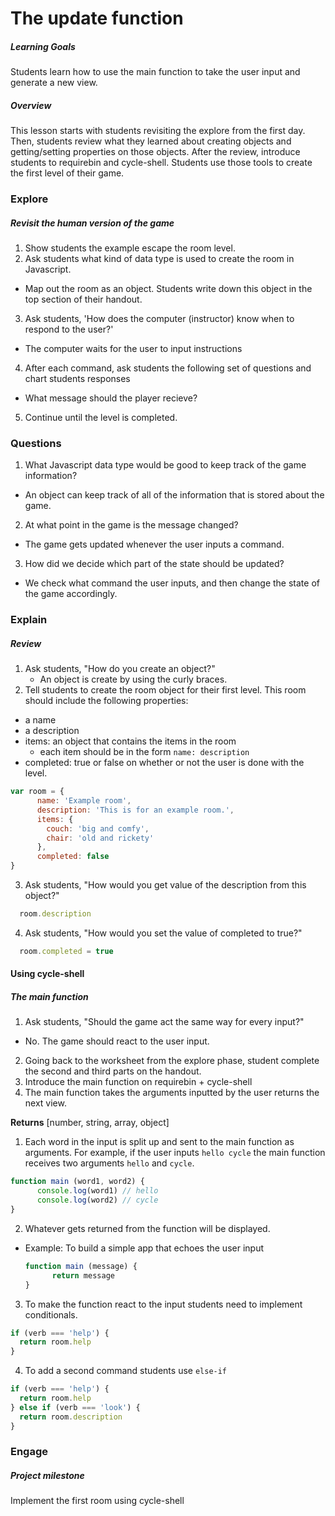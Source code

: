 # The update function

##### Learning Goals
Students learn how to use the main function to take the user input and generate a new view.

##### Overview
This lesson starts with students revisiting the explore from the first day. Then, students review what they learned about creating objects and getting/setting properties on those objects. After the review, introduce students to requirebin and cycle-shell. Students use those tools to create the first level of their game.

### Explore

##### Revisit the human version of the game

1. Show students the example escape the room level.
2. Ask students what kind of data type is used to create the room in Javascript.
  - Map out the room as an object. Students write down this object in the top section of their handout.
3. Ask students, 'How does the computer (instructor) know when to respond to the user?'
  - The computer waits for the user to input instructions
4. After each command, ask students the following set of questions and chart students responses
  - What message should the player recieve?
5. Continue until the level is completed.

### Questions

1. What Javascript data type would be good to keep track of the game information?
  - An object can keep track of all of the information that is stored about the game.
2. At what point in the game is the message changed?
  - The game gets updated whenever the user inputs a command.
3. How did we decide which part of the state should be updated?
  - We check what command the user inputs, and then change the state of the game accordingly.

### Explain

##### Review

1. Ask students, "How do you create an object?"
    - An object is create by using the curly braces.
2. Tell students to create the room object for their first level. This room should include the following properties:
  - a name
  - a description
  - items: an object that contains the items in the room
    - each item should be in the form `name: description`
  - completed: true or false on whether or not the user is done with the level.
```js
var room = {
      name: 'Example room',
      description: 'This is for an example room.',
      items: {
        couch: 'big and comfy',
        chair: 'old and rickety'
      },
      completed: false
}
```
3. Ask students, "How would you get value of the description from this object?"
```js
  room.description
```
4. Ask students, "How would you set the value of completed to true?"
```js
  room.completed = true
```

#### Using cycle-shell

##### The main function

1. Ask students, "Should the game act the same way for every input?"
  - No. The game should react to the user input.
2. Going back to the worksheet from the explore phase, student complete the second and third parts on the handout.
3. Introduce the main function on requirebin + cycle-shell
4. The main function takes the arguments inputted by the user returns the next view.

  **Returns** [number, string, array, object]

1. Each word in the input is split up and sent to the main function as arguments. For example, if the user inputs `hello cycle` the main function receives two arguments `hello` and `cycle`.
```js
function main (word1, word2) {
      console.log(word1) // hello
      console.log(word2) // cycle
}
```

2. Whatever gets returned from the function will be displayed.
  - Example: To build a simple app that echoes the user input
    ```js
    function main (message) {
          return message
    }
    ```
3. To make the function react to the input students need to implement conditionals.
```js
if (verb === 'help') {
  return room.help
}
```
4. To add a second command students use `else-if`
```js
if (verb === 'help') {
  return room.help
} else if (verb === 'look') {
  return room.description
}
```

### Engage

##### Project milestone
Implement the first room using cycle-shell
